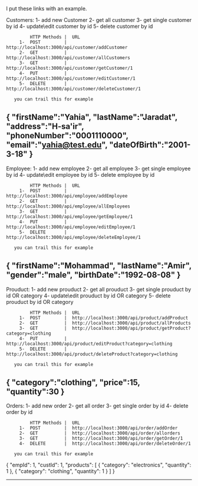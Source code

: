 I put these links with an example.

Customers:
1- add new Customer 
2- get all customer
3- get single customer by id
4- update\edit customer by id
5- delete customer by id 


             HTTP Methods |  URL
         1-  POST         |  http://localhost:3000/api/customer/addCustomer
         2-  GET          |  http://localhost:3000/api/customer/allCustomers
         3-  GET          |  http://localhost:3000/api/customer/getCustomer/1
         4-  PUT          |  http://localhost:3000/api/customer/editCustomer/1
         5-  DELETE       |  http://localhost:3000/api/customer/deleteCustomer/1

       you can trail this for example
 {
    "firstName":"Yahia",
    "lastName":"Jaradat",
    "address":"H-sa'ir",
    "phoneNumber":"0001110000",
    "email":"yahia@test.edu",
    "dateOfBirth":"2001-3-18"
}
------------------------------------------------------------------------------------------------------------------------------------------------------------

Employee:
1- add new employee 
2- get all employee
3- get single employee by id
4- update\edit employee by id
5- delete employee by id 


             HTTP Methods |  URL
         1-  POST         |  http://localhost:3000/api/employee/addEmployee
         2-  GET          |  http://localhost:3000/api/employee/allEmployees
         3-  GET          |  http://localhost:3000/api/employee/getEmployee/1
         4-  PUT          |  http://localhost:3000/api/employee/editEmployee/1
         5-  DELETE       |  http://localhost:3000/api/employee/deleteEmployee/1

       you can trail this for example
{
    "firstName":"Mohammad",
    "lastName":"Amir", 
    "gender":"male",
    "birthDate":"1992-08-08"
}
------------------------------------------------------------------------------------------------------------------------------------------------------------
Prouduct:
1- add new prouduct 
2- get all prouduct
3- get single prouduct by id OR category
4- update\edit prouduct by id OR category
5- delete prouduct by id OR category


             HTTP Methods |  URL
         1-  POST         |  http://localhost:3000/api/product/addProduct
         2-  GET          |  http://localhost:3000/api/product/allProducts
         3-  GET          |  http://localhost:3000/api/product/getProduct?category=clothing
         4-  PUT          |  http://localhost:3000/api/product/editProduct?category=clothing
         5-  DELETE       |  http://localhost:3000/api/product/deleteProduct?category=clothing

       you can trail this for example
{
    "category":"clothing",
    "price":15,
    "quantity":30
}
------------------------------------------------------------------------------------------------------------------------------------------------------------
Orders:
1- add new order 
2- get all order
3- get single order by id
4- delete order by id


             HTTP Methods |  URL
         1-  POST         |  http://localhost:3000/api/order/addOrder
         2-  GET          |  http://localhost:3000/api/order/allorders
         3-  GET          |  http://localhost:3000/api/order/getOrder/1
         4-  DELETE       |  http://localhost:3000/api/order/deleteOrder/1

       you can trail this for example
{
    "empId": 1,
    "custId": 1,
    "products": [
        {
            "category": "electronics",
            "quantity": 1
        },
        {
            "category": "clothing",
            "quantity": 1
        }
    ]
}

------------------------------------------------------------------------------------------------------------------------------------------------------------
